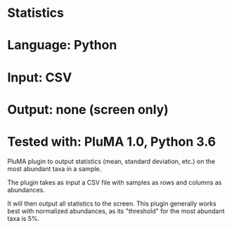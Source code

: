 # Statistics
# Language: Python
# Input: CSV 
# Output: none (screen only)
# Tested with: PluMA 1.0, Python 3.6

PluMA plugin to output statistics (mean, standard deviation, etc.) on the most abundant taxa in a sample.

The plugin takes as input a CSV file with samples as rows and columns as abundances.

It will then output all statistics to the screen.  This plugin generally works best with normalized abundances, as its "threshold" for the most abundant taxa is 5%.
